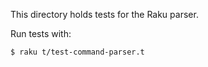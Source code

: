 This directory holds tests for the Raku parser.

Run tests with:

```text
$ raku t/test-command-parser.t
```
